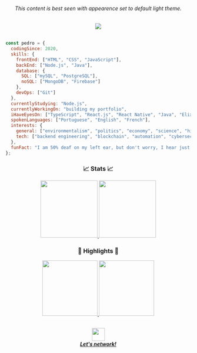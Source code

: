 <h6 align="center"><em>This content is best seen with appearence set to default light theme.</em></h6>

<div align="center">
  <img src="https://user-images.githubusercontent.com/71517464/132535186-fad120cc-ba91-451e-9cd6-92d867d762e4.gif" align="center">
</div>

<br>

```javascript
const pedro = {
  codingSince: 2020,
  skills: {
    frontEnd: ["HTML", "CSS", "JavaScript"],
    backEnd: ["Node.js", "Java"],
    database: {
      SQL: ["mySQL", "PostgreSQL"],
      noSQL: ["MongoDB", "Firebase"]
    },
    devOps: ["Git"]
  },
  currentlyStudying: "Node.js",
  currentlyWorkingOn: "building my portfolio",
  iHaveEyesOn: ["TypeScript", "React.js", "React Native", "Java", "Elixir"],
  spokenLanguages: ["Portuguese", "English", "French"],
  interests: {
    general: ["environmentalism", "politics", "economy", "science", "history", "entrepreneurship"],
    tech: ["backend engineering", "blockchain", "automation", "cybersecurity"]
  },
  funFact: "I am 50% deaf on my left ear, but don't worry, I hear just fine... wait, what did you say?"
};
```
<h3 align="center">📈 Stats 📈</h3>

<!-- CUSTOM THEME -->
<!--
<div align="center">
  <a href="https://github.com/pedrogcamposb">
    <img height="165px" src="https://github-readme-stats.vercel.app/api?username=pedrogcamposb&show_icons=true&theme=default&include_all_commits=true&count_private=true&hide_border=false&bg_color=F6F8FA&border_color=F6F8FA&title_color=0050AE&icon_color=0050AE&text_color=003069&locale=en&count_private=true&hide_rank=false&custom_title=Pedro's GitHub"/>
    <img height="165px" src="https://github-readme-stats.vercel.app/api/top-langs/?username=pedrogcamposb&layout=compact&langs_count=7&theme=default&hide_border=false&bg_color=F6F8FA&border_color=F6F8FA&title_color=0050AE&icon_color=0050AE&text_color=003069&locale=en"/>
  </a>
</div>
-->

<!-- BLACK AND WHITE THEME -->
<!--
<div align="center">
  <a href="https://github.com/pedrogcamposb">
    <img height="165px" src="https://github-readme-stats.vercel.app/api?username=pedrogcamposb&show_icons=true&theme=default&include_all_commits=true&count_private=true&hide_border=false&bg_color=fffff&border_color=000000&title_color=000000&icon_color=000000&text_color=000000&locale=en&count_private=true&hide_rank=false&custom_title=Pedro's GitHub"/>
    <img height="165px" src="https://github-readme-stats.vercel.app/api/top-langs/?username=pedrogcamposb&layout=compact&langs_count=7&theme=default&hide_border=false&bg_color=ffffff&border_color=000000&title_color=000000&icon_color=000000&text_color=000000&locale=en"/>
  </a>
</div>
-->

<!-- GRAYWHITE THEME -->

<div align="center">
  <a href="https://github.com/pedrogcamposb">
    <img height="155px" src="https://github-readme-stats.vercel.app/api?username=pedrogcamposb&show_icons=true&theme=graywhite&include_all_commits=true&count_private=true&hide_border=false&locale=en&count_private=true&hide_rank=false&custom_title=Pedro's Activity"/>
    <img height="155px" src="https://github-readme-stats.vercel.app/api/top-langs/?username=pedrogcamposb&layout=compact&langs_count=7&theme=graywhite&hide_border=false&locale=en&custom_title=Technologies"/>
  </a>
</div>

<h3 align="center">🌟 Highlights 🌟</h3>

<!-- CUSTOM THEME -->
<!--
<div align="center">
  <a href="https://github.com/pedrogcamposb">
    <img height="127px" src="https://github-readme-stats.vercel.app/api/pin/?username=anuraghazra&repo=github-readme-stats&show_owner=false&hide_border=false&bg_color=F6F8FA&border_color=F6F8FA&title_color=0050AE&icon_color=0050AE&text_color=003069"/>
    <img height="127px" src="https://github-readme-stats.vercel.app/api/pin/?username=anuraghazra&repo=github-readme-stats&show_owner=false&hide_border=false&bg_color=F6F8FA&border_color=F6F8FA&title_color=0050AE&icon_color=0050AE&text_color=003069"/>
    <img height="127px" src="https://github-readme-stats.vercel.app/api/pin/?username=anuraghazra&repo=github-readme-stats&show_owner=false&hide_border=false&bg_color=F6F8FA&border_color=F6F8FA&title_color=0050AE&icon_color=0050AE&text_color=003069"/>
    <img height="127px" src="https://github-readme-stats.vercel.app/api/pin/?username=anuraghazra&repo=github-readme-stats&show_owner=false&hide_border=false&bg_color=F6F8FA&border_color=F6F8FA&title_color=0050AE&icon_color=0050AE&text_color=003069"/>
  </a>
</div>
-->

<!-- BLACK AND WHITE THEME -->
<!--
<div align="center">
  <a href="https://github.com/pedrogcamposb">
    <img height="127px" src="https://github-readme-stats.vercel.app/api/pin/?username=anuraghazra&repo=github-readme-stats&show_owner=false&hide_border=false&bg_color=fffff&border_color=000000&title_color=000000&icon_color=000000&text_color=000000"/>
    <img height="127px" src="https://github-readme-stats.vercel.app/api/pin/?username=anuraghazra&repo=github-readme-stats&show_owner=false&hide_border=false&bg_color=fffff&border_color=000000&title_color=000000&icon_color=000000&text_color=000000"/>
    <img height="127px" src="https://github-readme-stats.vercel.app/api/pin/?username=anuraghazra&repo=github-readme-stats&show_owner=false&hide_border=false&bg_color=fffff&border_color=000000&title_color=000000&icon_color=000000&text_color=000000"/>
    <img height="127px" src="https://github-readme-stats.vercel.app/api/pin/?username=anuraghazra&repo=github-readme-stats&show_owner=false&hide_border=false&bg_color=fffff&border_color=000000&title_color=000000&icon_color=000000&text_color=000000"/>
  </a>
</div>
-->

<!-- GRAYWHITE THEME -->

<div align="center">
  <a href="https://github.com/pedrogcamposb/to-do-app">
    <img height="150px" src="https://github-readme-stats.vercel.app/api/pin/?username=pedrogcamposb&repo=to-do-app&show_owner=false&hide_border=false&theme=graywhite"/>
  </a>
  <a href="https://github.com/pedrogcamposb/profile-card-frontend-mentor">
    <img height="150px" src="https://github-readme-stats.vercel.app/api/pin/?username=pedrogcamposb&repo=profile-card-frontend-mentor&show_owner=false&hide_border=false&theme=graywhite"/>
  </a>
</div>

<h2></h2>

<div align="center">
  <a href="https://www.linkedin.com/in/pedrogcamposb/">
   <img height="35px" src="https://cdn-icons-png.flaticon.com/512/174/174857.png"/><br><strong><em>Let's network!</em></strong>
  </a>
</div>
